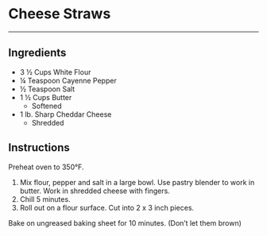 # Cheese Straws
---
## Ingredients
- 3 ½ Cups White Flour
- ¼ Teaspoon Cayenne Pepper
- ½ Teaspoon Salt
- 1 ½ Cups Butter
  - Softened
- 1 lb. Sharp Cheddar Cheese
  - Shredded

## Instructions
Preheat oven to 350°F.

1. Mix flour, pepper and salt in a large bowl. Use pastry blender to work in butter. Work in shredded cheese with fingers.
2. Chill 5 minutes.
3. Roll out on a flour surface. Cut into 2 x 3 inch pieces.

Bake on ungreased baking sheet for 10 minutes. (Don’t let them brown)
